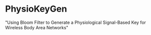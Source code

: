# PhysioKeyGen
"Using Bloom Filter to Generate a Physiological Signal-Based Key for Wireless Body Area Networks"
